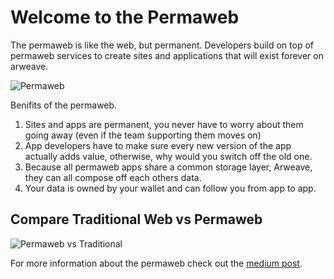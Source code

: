 # Welcome to the Permaweb

The permaweb is like the web, but permanent. Developers build on top of permaweb services to create sites and applications that will exist forever on arweave.

![Permaweb](https://arweave.net/Qqs2pgjXbwL9ilyGT_GhuMduOnvftUlQYUdn8BosjVc)

Benifits of the permaweb.

1. Sites and apps are permanent, you never have to worry about them going away (even if the team supporting them moves on)
1. App developers have to make sure every new version of the app actually adds value, otherwise, why would you switch off the old one.
1. Because all permaweb apps share a common storage layer, Arweave, they can all compose off each others data.
1. Your data is owned by your wallet and can follow you from app to app.

## Compare Traditional Web vs Permaweb

![Permaweb vs Traditional](https://arweave.net/YjGekj_pwRjqz3GVMhNVTuS8qC1xJRuK_W6eIuqB14Y)

For more information about the permaweb check out the [medium post](https://arweave.medium.com/welcome-to-the-permaweb-ce0e6c73ddfb).

